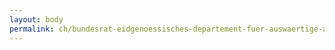 ```yaml
---
layout: body
permalink: ch/bundesrat-eidgenoessisches-departement-fuer-auswaertige-angelegenheiten-direktion-fuer-entwicklung-und-zusammenarbeit-abteilung-strategische-finanzplanung-und-beratung-fachstelle-koordination-iks/
---
```


